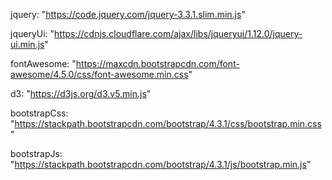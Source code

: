 
jquery: "https://code.jquery.com/jquery-3.3.1.slim.min.js"

jqueryUi: "https://cdnjs.cloudflare.com/ajax/libs/jqueryui/1.12.0/jquery-ui.min.js"

fontAwesome: "https://maxcdn.bootstrapcdn.com/font-awesome/4.5.0/css/font-awesome.min.css"

d3: "https://d3js.org/d3.v5.min.js"

bootstrapCss: "https://stackpath.bootstrapcdn.com/bootstrap/4.3.1/css/bootstrap.min.css"

bootstrapJs: "https://stackpath.bootstrapcdn.com/bootstrap/4.3.1/js/bootstrap.min.js"

